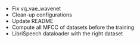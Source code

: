 * Fix vq_vae_wavenet
* Clean-up configurations
* Update README
* Compute all MFCC of datasets before the training
* LibriSpeech dataloader with the right dataset